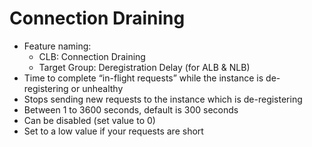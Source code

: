 # Connection Draining

* Feature naming:
  * CLB: Connection Draining
  * Target Group: Deregistration Delay
  (for ALB & NLB)
* Time to complete “in-flight requests” while the instance is de-registering or unhealthy
* Stops sending new requests to the instance which is de-registering
* Between 1 to 3600 seconds, default is 300 seconds
* Can be disabled (set value to 0)
* Set to a low value if your requests are short
